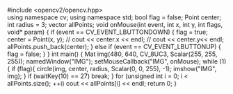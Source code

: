 #include <opencv2/opencv.hpp>  
using namespace cv;
using namespace std;
bool flag = false;
Point center;
int radius = 3;
vector<Point> allPoints;
void onMouse(int event, int x, int y, int flags, void* param)
{
	if (event == CV_EVENT_LBUTTONDOWN)
	{
		flag = true;
		center = Point(x, y);
// 		cout << center.x << endl;
// 		cout << center.y<< endl;
		allPoints.push_back(center);
	}
	else if (event == CV_EVENT_LBUTTONUP)
	{
		flag = false;
	}
}
int main()
{
	Mat img(480, 640, CV_8UC3, Scalar(255, 255, 255));
	namedWindow("IMG");
	setMouseCallback("IMG", onMouse);
	while (1)
	{
		if (flag){
			circle(img, center, radius, Scalar(0, 0, 255), -1);
			imshow("IMG", img);
		}
		if (waitKey(10) == 27) break;
	}
	for (unsigned int i = 0; i < allPoints.size(); ++i)
		cout << allPoints[i] << endl;
	return 0;
}
